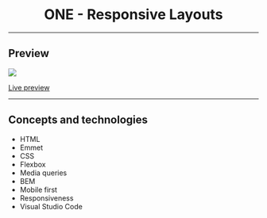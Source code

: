 <h1 align="center">ONE - Responsive Layouts</h1>
<hr>
<h2>Preview</h2>
<a align="center"><img src="https://user-images.githubusercontent.com/106234166/198899920-bb778026-f45b-4f32-8ed6-b300401f7b90.png"></a>
<p><a href="https://one-06-responsive-layouts-mgastonportillo.vercel.app/">Live preview</a></p>
<hr>
<h2>Concepts and technologies</h2>
<ul>
<li>HTML</li>
<li>Emmet</li>
<li>CSS</li>
<li>Flexbox</li>
<li>Media queries</li>
<li>BEM</li>
<li>Mobile first</li>
<li>Responsiveness</li>
<li>Visual Studio Code</li>
</ul>
